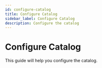 ```yaml
---
id: configure-catalog
title: Configure Catalog
sidebar_label: Configure Catalog
description: Configure the catalog
---
```


# Configure Catalog

This guide will help you configure the catalog.

